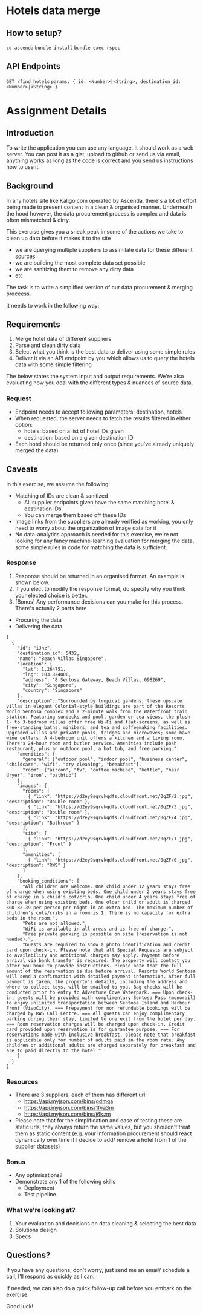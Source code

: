 # Hotels data merge

## How to setup?
```cd ascenda```
```bundle install```
```bundle exec rspec```

## API Endpoints
```GET /find_hotels```
```params: { id: <Number>|<String>, destination_id: <Number>|<String> }```

# Assignment Details

## Introduction

To write the application you can use any language. It should work as a web server. You can post it as a gist, upload to github or send us via email, anything works as long as the code is correct and you send us instructions how to use it.

## Background

In any hotels site like Kaligo.com operated by Ascenda, there's a lot of effort being made to present content in a clean & organised manner. Underneath the hood however, the data procurement process is complex and data is often mismatched & dirty.

This exercise gives you a sneak peak in some of the actions we take to clean up data before it makes it to the site

- we are querying multiple suppliers to assimilate data for these different sources
- we are building the most complete data set possible
- we are sanitizing them to remove any dirty data
- etc.

The task is to write a simplified version of our data procurement & merging proceess.

It needs to work in the following way:

## Requirements

1. Merge hotel data of different suppliers
  1. Parse and clean dirty data
  2. Select what you think is the best data to deliver using some simple rules
2. Deliver it via an API endpoint by you which allows us to query the hotels data with some simple filtering

The below states the system input and output requirements. We're also evaluating how you deal with the different types & nuances of source data.

### Request

- Endpoint needs to accept following parameters: destination, hotels
- When requested, the server needs to fetch the results filtered in either option:
  - hotels: based on a list of hotel IDs given
  - destination: based on a given destination ID
- Each hotel should be returned only once (since you've already uniquely merged the data)

## Caveats

In this exercise, we assume the following:

- Matching of IDs are clean & sanitized
  - All supplier endpoints given have the same matching hotel & destination IDs
  - You can merge them based off these IDs
- Image links from the suppliers are already verified as working, you only need to worry about the organization of image data for it
- No data-analytics approach is needed for this exercise, we're not looking for any fancy machine-learning evaluation for merging the data, some simple rules in code for matching the data is sufficient.

### Response

1. Response should be returned in an organised format. An example is shown below.
2. If you elect to modify the response format, do specify why you think your elected choice is better.
3. [Bonus] Any performance decisions can you make for this process. There's actually 2 parts here
  - Procuring the data
  - Delivering the data

```
[
  {
    "id": "iJhz",
    "destination_id": 5432,
    "name": "Beach Villas Singapore",
    "location": {
      "lat": 1.264751,
      "lng": 103.824006,
      "address": "8 Sentosa Gateway, Beach Villas, 098269",
      "city": "Singapore",
      "country": "Singapore"
    },
    "description": "Surrounded by tropical gardens, these upscale villas in elegant Colonial-style buildings are part of the Resorts World Sentosa complex and a 2-minute walk from the Waterfront train station. Featuring sundecks and pool, garden or sea views, the plush 1- to 3-bedroom villas offer free Wi-Fi and flat-screens, as well as free-standing baths, minibars, and tea and coffeemaking facilities. Upgraded villas add private pools, fridges and microwaves; some have wine cellars. A 4-bedroom unit offers a kitchen and a living room. There's 24-hour room and butler service. Amenities include posh restaurant, plus an outdoor pool, a hot tub, and free parking.",
    "amenities": {
      "general": ["outdoor pool", "indoor pool", "business center", "childcare", "wifi", "dry cleaning", "breakfast"],
      "room": ["aircon", "tv", "coffee machine", "kettle", "hair dryer", "iron", "bathtub"]
    },
    "images": {
      "rooms": [
        { "link": "https://d2ey9sqrvkqdfs.cloudfront.net/0qZF/2.jpg", "description": "Double room" },
        { "link": "https://d2ey9sqrvkqdfs.cloudfront.net/0qZF/3.jpg", "description": "Double room" },
        { "link": "https://d2ey9sqrvkqdfs.cloudfront.net/0qZF/4.jpg", "description": "Bathroom" }
      ],
      "site": [
        { "link": "https://d2ey9sqrvkqdfs.cloudfront.net/0qZF/1.jpg", "description": "Front" }
      ],
      "amenities": [
        { "link": "https://d2ey9sqrvkqdfs.cloudfront.net/0qZF/0.jpg", "description": "RWS" }
      ]
    },
    "booking_conditions": [
      "All children are welcome. One child under 12 years stays free of charge when using existing beds. One child under 2 years stays free of charge in a child's cot/crib. One child under 4 years stays free of charge when using existing beds. One older child or adult is charged SGD 82.39 per person per night in an extra bed. The maximum number of children's cots/cribs in a room is 1. There is no capacity for extra beds in the room.",
      "Pets are not allowed.",
      "WiFi is available in all areas and is free of charge.",
      "Free private parking is possible on site (reservation is not needed).",
      "Guests are required to show a photo identification and credit card upon check-in. Please note that all Special Requests are subject to availability and additional charges may apply. Payment before arrival via bank transfer is required. The property will contact you after you book to provide instructions. Please note that the full amount of the reservation is due before arrival. Resorts World Sentosa will send a confirmation with detailed payment information. After full payment is taken, the property's details, including the address and where to collect keys, will be emailed to you. Bag checks will be conducted prior to entry to Adventure Cove Waterpark. === Upon check-in, guests will be provided with complimentary Sentosa Pass (monorail) to enjoy unlimited transportation between Sentosa Island and Harbour Front (VivoCity). === Prepayment for non refundable bookings will be charged by RWS Call Centre. === All guests can enjoy complimentary parking during their stay, limited to one exit from the hotel per day. === Room reservation charges will be charged upon check-in. Credit card provided upon reservation is for guarantee purpose. === For reservations made with inclusive breakfast, please note that breakfast is applicable only for number of adults paid in the room rate. Any children or additional adults are charged separately for breakfast and are to paid directly to the hotel."
    ]
  }
]
```

### Resources

- There are 3 suppliers, each of them has different url:
    - https://api.myjson.com/bins/gdmqa
    - https://api.myjson.com/bins/1fva3m
    - https://api.myjson.com/bins/j6kzm
- Please note that for the simplification and ease of testing these are static urls, they always return the same values, but you shouldn't treat them as static content (e.g. your information procurement should react dynamically over time if I decide to add/ remove a hotel from 1 of the supplier datasets)

### Bonus

- Any optimisations?
- Demonstrate any 1 of the following skills
  - Deployment
  - Test pipeline

### What we're looking at?

1. Your evaluation and decisions on data cleaning & selecting the best data
2. Solutions design
3. Specs

## Questions?

If you have any questions, don't worry, just send me an email/ schedule a call, I'll respond as quickly as I can.

If needed, we can also do a quick follow-up call before you embark on the exercise.

Good luck!

